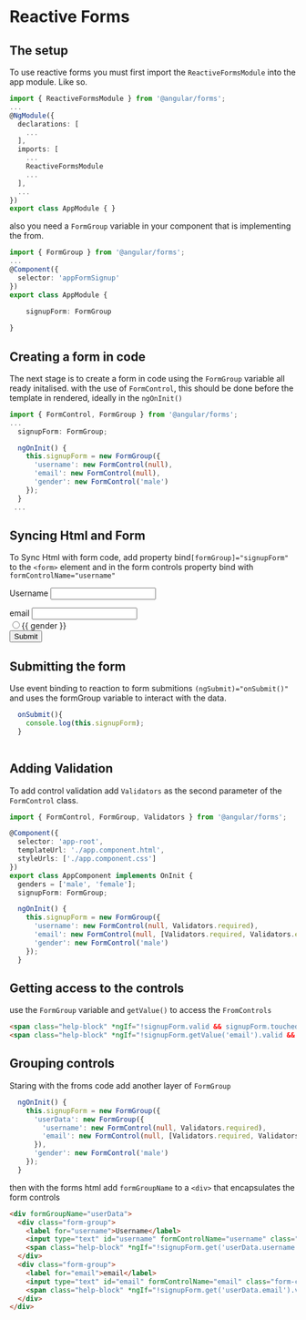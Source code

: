 # Reactive Forms

## The setup 
To use reactive forms you must first import the `ReactiveFormsModule` into the app module. Like so.

```Typescript
import { ReactiveFormsModule } from '@angular/forms';
...
@NgModule({
  declarations: [
    ...
  ],
  imports: [
    ...
    ReactiveFormsModule
    ...
  ],
  ...
})
export class AppModule { }
```

also you need a `FormGroup` variable in your component that is implementing the from.
```Typescript
import { FormGroup } from '@angular/forms';
...
@Component({
  selector: 'appFormSignup'
})
export class AppModule {

    signupForm: FormGroup
    
}
```

## Creating a form in code 
The next stage is to create a form in code using the `FormGroup` variable all ready initalised. with the use of `FormControl`,
this should be done before the template in rendered, ideally in the `ngOnInit()`

```typescript
import { FormControl, FormGroup } from '@angular/forms';
...
  signupForm: FormGroup;

  ngOnInit() {
    this.signupForm = new FormGroup({
      'username': new FormControl(null),
      'email': new FormControl(null),
      'gender': new FormControl('male')
    });
  }
 ...
```

## Syncing Html and Form
To Sync Html with form code, add property bind`[formGroup]="signupForm"` to the `<form>` element and in the form controls
property bind with `formControlName="username"`

<div class="container">
  <div class="row">
    <div class="col-xs-12 col-sm-10 col-md-8 col-sm-offset-1 col-md-offset-2">
      <form [formGroup]="signupForm" 
        <div class="form-group">
          <label for="username">Username</label>
          <input
            type="text"
            id="username"
            formControlName="username"
            class="form-control">
        </div>
        <div class="form-group">
          <label for="email">email</label>
          <input
            type="text"
            id="email"
            formControlName="email"
            class="form-control">
        </div>
        <div class="radio" *ngFor="let gender of genders">
          <label>
            <input
              type="radio"
              formControlName="gender"
              [value]="gender">{{ gender }}
          </label>
        </div>
        <button class="btn btn-primary" type="submit">Submit</button>
      </form>
    </div>
  </div>
</div>

## Submitting the form
Use event binding to reaction to form submitions `(ngSubmit)="onSubmit()"` and uses the formGroup variable
to interact with the data.

```typescript
  onSubmit(){
    console.log(this.signupForm);
  }
  
```
## Adding Validation 
To add control validation add `Validators` as the second parameter of the `FormControl` class.

```typescript
import { FormControl, FormGroup, Validators } from '@angular/forms';

@Component({
  selector: 'app-root',
  templateUrl: './app.component.html',
  styleUrls: ['./app.component.css']
})
export class AppComponent implements OnInit {
  genders = ['male', 'female'];
  signupForm: FormGroup;

  ngOnInit() {
    this.signupForm = new FormGroup({
      'username': new FormControl(null, Validators.required),
      'email': new FormControl(null, [Validators.required, Validators.email]),
      'gender': new FormControl('male')
    });
  }
```  

## Getting access to the controls
use the `FormGroup` variable and `getValue()` to access the `FromControls`
```html
<span class="help-block" *ngIf="!signupForm.valid && signupForm.touched">Please enter a valid data</span>
<span class="help-block" *ngIf="!signupForm.getValue('email').valid && signupForm.getValue('email').touched">Please enter a email data</span>
```

## Grouping controls

Staring with the froms code add another layer of `FormGroup`

```typescript
  ngOnInit() {
    this.signupForm = new FormGroup({
      'userData': new FormGroup({
        'username': new FormControl(null, Validators.required),
        'email': new FormControl(null, [Validators.required, Validators.email]),  
      }),
      'gender': new FormControl('male')
    });
  }
```
then with the forms html add `formGroupName` to a `<div>` that encapsulates the form controls

```html
<div formGroupName="userData">
  <div class="form-group">
    <label for="username">Username</label>
    <input type="text" id="username" formControlName="username" class="form-control">
    <span class="help-block" *ngIf="!signupForm.get('userData.username').valid && signupForm.get('userData.username').touched">Please enter a valid username!</span>
  </div>
  <div class="form-group">
    <label for="email">email</label>
    <input type="text" id="email" formControlName="email" class="form-control">
    <span class="help-block" *ngIf="!signupForm.get('userData.email').valid && signupForm.get('userData.email').touched">Please enter a valid email!</span>
  </div>
</div>
```